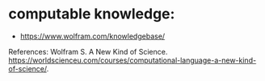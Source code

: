 # computable knowledge:
* https://www.wolfram.com/knowledgebase/

References:
    Wolfram S. A New Kind of Science. https://worldscienceu.com/courses/computational-language-a-new-kind-of-science/.